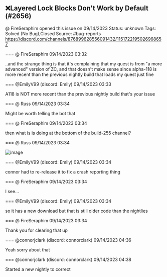 ## ❌Layered Lock Blocks Don't Work by Default (#2656)
@ FireSeraphim opened this issue on 09/14/2023
Status: unknown
Tags: Solved (No Bug),Closed
Source: #bug-reports https://discord.com/channels/876899628556091432/1151722195026968657


=== @ FireSeraphim 09/14/2023 03:32

..and the strange thing is that it's complaining that my quest is from "a more advanced" version of ZC, and that doesn't make sense since alpha-118 is more recent than the previous nightly build that loads my quest just fine

=== @EmilyV99 (discord: Emily) 09/14/2023 03:33

A118 is NOT more recent than the previous nightly build
that's your issue

=== @ Russ 09/14/2023 03:34

Might be worth telling the bot that

=== @ FireSeraphim 09/14/2023 03:34

then what is is doing at the bottom of the build-255 channel?

=== @ Russ 09/14/2023 03:34


![image](https://cdn.discordapp.com/attachments/1151722195026968657/1151722500607197265/image.png?ex=65e935aa&is=65d6c0aa&hm=b739ca791cbfd91f6102edd7e6aa0a89ddce6ccb1d76154d99acb1ef65e8fd7b&)

=== @EmilyV99 (discord: Emily) 09/14/2023 03:34

connor had to re-release it
to fix a crash reporting thing

=== @ FireSeraphim 09/14/2023 03:34

I see...

=== @EmilyV99 (discord: Emily) 09/14/2023 03:34

so it has a new download
but that is still older code than the nightlies

=== @ FireSeraphim 09/14/2023 03:34

Thank you for clearing that up

=== @connorjclark (discord: connorclark) 09/14/2023 04:36

Yeah sorry about that

=== @connorjclark (discord: connorclark) 09/14/2023 04:38

Started a new nightly to correct
